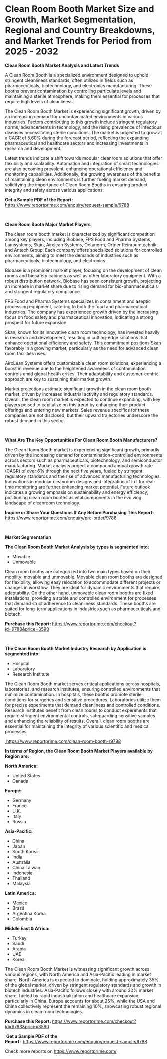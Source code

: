 <p><h1>Clean Room Booth Market Size and Growth, Market Segmentation, Regional and Country Breakdowns, and Market Trends for Period from 2025 -  2032</h1></p><p><strong>Clean Room Booth Market Analysis and Latest Trends</strong></p>
<p><p>A Clean Room Booth is a specialized environment designed to uphold stringent cleanliness standards, often utilized in fields such as pharmaceuticals, biotechnology, and electronics manufacturing. These booths prevent contamination by controlling particulate levels and maintaining a sterile atmosphere, making them essential for processes that require high levels of cleanliness. </p><p>The Clean Room Booth Market is experiencing significant growth, driven by an increasing demand for uncontaminated environments in various industries. Factors contributing to this growth include stringent regulatory norms, advancements in technology, and the rising prevalence of infectious diseases necessitating sterile conditions. The market is projected to grow at a CAGR of 5.60% during the forecast period, reflecting the expanding pharmaceutical and healthcare sectors and increasing investments in research and development. </p><p>Latest trends indicate a shift towards modular cleanroom solutions that offer flexibility and scalability. Automation and integration of smart technologies are also becoming prevalent, enhancing operational efficiency and monitoring capabilities. Additionally, the growing awareness of the benefits of maintaining clean environments is further fueling market demand, solidifying the importance of Clean Room Booths in ensuring product integrity and safety across various applications.</p></p>
<p><strong>Get a Sample PDF of the Report:&nbsp;</strong> <a href="https://www.reportprime.com/enquiry/request-sample/9788?utm_campaign=2189&utm_medium=2&utm_source=Github&utm_content=ia&utm_term=20032025&utm_id=clean-room-booth">https://www.reportprime.com/enquiry/request-sample/9788</a></p>
<p>&nbsp;</p>
<p><strong>Clean Room Booth Major Market Players</strong></p>
<p><p>The clean room booth market is characterized by significant competition among key players, including Biobase, FPS Food and Pharma Systems, Lamsystems, Skan, Airclean Systems, Octanorm, Ortner Reinraumtechnik, and Antech Group. Each company offers specialized solutions for controlled environments, aiming to meet the demands of industries such as pharmaceuticals, biotechnology, and electronics.</p><p>Biobase is a prominent market player, focusing on the development of clean rooms and biosafety cabinets as well as other laboratory equipment. With a robust distribution network, Biobase has seen consistent growth, projecting an increase in market share due to rising demand for bio-pharmaceuticals and stringent regulatory compliance.</p><p>FPS Food and Pharma Systems specializes in containment and aseptic processing equipment, catering to both the food and pharmaceutical industries. The company has experienced growth driven by the increasing focus on food safety and pharmaceutical innovation, indicating a strong prospect for future expansion.</p><p>Skan, known for its innovative clean room technology, has invested heavily in research and development, resulting in cutting-edge solutions that enhance operational efficiency and safety. This commitment positions Skan favorably in a growing market, particularly as the need for advanced clean room facilities rises.</p><p>AircLean Systems offers customizable clean room solutions, experiencing a boost in revenue due to the heightened awareness of contamination controls amid global health crises. Their adaptability and customer-centric approach are key to sustaining their market growth.</p><p>Market projections estimate significant growth in the clean room booth market, driven by increased industrial activity and regulatory standards. Overall, the clean room market is expected to continue expanding, with key players poised to capitalize on this trend by enhancing their product offerings and entering new markets. Sales revenue specifics for these companies are not disclosed, but their upward trajectories underscore the robust demand in this sector.</p></p>
<p>&nbsp;</p>
<p><strong>What Are The Key Opportunities For Clean Room Booth Manufacturers?</strong></p>
<p><p>The Clean Room Booth market is experiencing significant growth, primarily driven by the increasing demand for contamination-controlled environments across sectors such as pharmaceuticals, biotechnology, and semiconductor manufacturing. Market analysts project a compound annual growth rate (CAGR) of over 6% through the next five years, fueled by stringent regulatory standards and the rise of advanced manufacturing technologies. Innovations in modular cleanroom designs and integration of IoT for real-time monitoring are further enhancing market potential. Future outlook indicates a growing emphasis on sustainability and energy efficiency, positioning clean room booths as vital components in the evolving landscape of cleanroom technology.</p></p>
<p><strong>Inquire or Share Your Questions If Any Before Purchasing This Report:</strong> <a href="https://www.reportprime.com/enquiry/pre-order/9788?utm_campaign=2189&utm_medium=2&utm_source=Github&utm_content=ia&utm_term=20032025&utm_id=clean-room-booth">https://www.reportprime.com/enquiry/pre-order/9788</a></p>
<p>&nbsp;</p>
<p><strong>Market Segmentation</strong></p>
<p><strong>The Clean Room Booth Market Analysis by types is segmented into:</strong></p>
<p><ul><li>Movable</li><li>Unmovable</li></ul></p>
<p><p>Clean room booths are categorized into two main types based on their mobility: movable and unmovable. Movable clean room booths are designed for flexibility, allowing easy relocation to accommodate different projects or changes in workflow. They are ideal for dynamic environments that require adaptability. On the other hand, unmovable clean room booths are fixed installations, providing a stable and controlled environment for processes that demand strict adherence to cleanliness standards. These booths are suited for long-term applications in industries such as pharmaceuticals and biotech.</p></p>
<p><strong>Purchase this Report:&nbsp;</strong><a href="https://www.reportprime.com/checkout?id=9788&price=3590&utm_campaign=2189&utm_medium=2&utm_source=Github&utm_content=ia&utm_term=20032025&utm_id=clean-room-booth">https://www.reportprime.com/checkout?id=9788&price=3590</a></p>
<p>&nbsp;</p>
<p><strong>The Clean Room Booth Market Industry Research by Application is segmented into:</strong></p>
<p><ul><li>Hospital</li><li>Laboratory</li><li>Research Institute</li></ul></p>
<p><p>The Clean Room Booth market serves critical applications across hospitals, laboratories, and research institutes, ensuring controlled environments that minimize contamination. In hospitals, these booths promote sterile conditions for surgeries and sensitive procedures. Laboratories utilize them for precise experiments that demand cleanliness and controlled conditions. Research institutes benefit from clean rooms to conduct experiments that require stringent environmental controls, safeguarding sensitive samples and enhancing the reliability of results. Overall, clean room booths are essential for maintaining the integrity of various scientific and medical processes.</p></p>
<p><a href="https://www.reportprime.com/clean-room-booth-r9788?utm_campaign=2189&utm_medium=2&utm_source=Github&utm_content=ia&utm_term=20032025&utm_id=clean-room-booth">&nbsp;https://www.reportprime.com/clean-room-booth-r9788</a></p>
<p><strong>In terms of Region, the Clean Room Booth Market Players available by Region are:</strong></p>
<p>
    <p> <strong> North America: </strong>
        <ul>
            <li>United States</li>
            <li>Canada</li>
        </ul>
        </p> 
    <p> <strong> Europe: </strong>
        <ul>
            <li>Germany</li>
            <li>France</li>
            <li>U.K.</li>
            <li>Italy</li>
            <li>Russia</li>
        </ul>
        </p> 
    <p> <strong> Asia-Pacific: </strong>
        <ul>
            <li>China</li>
            <li>Japan</li>
            <li>South Korea</li>
            <li>India</li>
            <li>Australia</li>
            <li>China Taiwan</li>
            <li>Indonesia</li>
            <li>Thailand</li>
            <li>Malaysia</li>
        </ul>
        </p> 
    <p> <strong> Latin America: </strong>
        <ul>
            <li>Mexico</li>
            <li>Brazil</li>
            <li>Argentina Korea</li>
            <li>Colombia</li>
        </ul>
        </p> 
    <p> <strong> Middle East & Africa: </strong>
        <ul>
            <li>Turkey</li>
            <li>Saudi</li>
            <li>Arabia</li>
            <li>UAE</li>
            <li>Korea</li>
        </ul>
    </p>
    </p>
<p><p>The Clean Room Booth Market is witnessing significant growth across various regions, with North America and Asia-Pacific leading in market share. North America is expected to dominate, holding approximately 35% of the global market, driven by stringent regulatory standards and growth in biotech industries. Asia-Pacific follows closely with around 30% market share, fueled by rapid industrialization and healthcare expansion, particularly in China. Europe accounts for about 25%, while the USA and China collectively represent the remaining 10%, showcasing robust regional dynamics in clean room technologies.</p></p>
<p><strong>Purchase this Report: </strong><a href="https://www.reportprime.com/checkout?id=9788&price=3590&utm_campaign=2189&utm_medium=2&utm_source=Github&utm_content=ia&utm_term=20032025&utm_id=clean-room-booth">https://www.reportprime.com/checkout?id=9788&price=3590</a></p>
<p>&nbsp;<strong>Get a Sample PDF of the Report:&nbsp;&nbsp;</strong><a href="https://www.reportprime.com/enquiry/request-sample/9788?utm_campaign=2189&utm_medium=2&utm_source=Github&utm_content=ia&utm_term=20032025&utm_id=clean-room-booth">https://www.reportprime.com/enquiry/request-sample/9788</a></p>
<p><strong></strong></p>
<p>Check more reports on <a href="https://www.reportprime.com/?utm_campaign=2189&utm_medium=2&utm_source=Github&utm_content=ia&utm_term=20032025&utm_id=clean-room-booth">https://www.reportprime.com/</a></p>